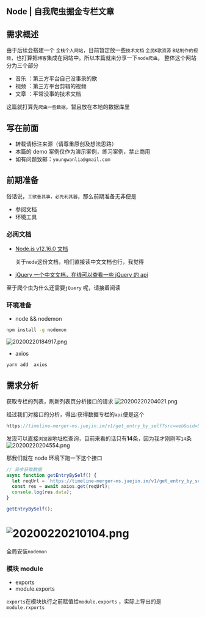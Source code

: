 
## Node | 自我爬虫掘金专栏文章

## 需求概述

由于后续会搭建一个 `全栈个人网站`，目前暂定放一些`技术文档` `全民K歌资源` `B站制作的视频`，也打算把`博客`集成在网站中。所以本篇就来分享一下`node爬虫`。
整体这个网站分为三个部分

- 音乐 ：第三方平台自己没事录的歌
- 视频 ：第三方平台剪辑的视频
- 文章 ：平常没事的技术文档

这篇就打算先`爬虫一些数据`，暂且放在本地的数据库里

## 写在前面

- 转载请标注来源（请尊重原创及想法思路）
- 本篇的 demo 案例仅作为演示案例，练习案例，禁止商用
- 如有问题致邮：`youngwanlia@gmail.com`

## 前期准备

俗话说，`工欲善其事，必先利其器`，那么前期准备无非便是

- 参阅文档
- 环境工具

### 必阅文档

- [Node.js v12.16.0 文档](http://nodejs.cn/api/)

  关于`node`这份文档，咱们直接读中文文档也行，我觉得

- [jQuery 一个中文文档，在线可以查看一些 jQuery 的 api](https://www.jquery123.com/)

至于爬个虫为什么还需要`jQuery` 呢，请接着阅读

### 环境准备

- node && nodemon

```sh
npm install -g nodemon
```

![20200220184917.png](https://raw.githubusercontent.com/yayxs/Pics/master/img/20200220184917.png)

- axios

```sh
yarn add  axios
```

## 需求分析

获取专栏的列表，刷新列表页分析接口的请求
![20200220204021.png](https://raw.githubusercontent.com/yayxs/Pics/master/img/20200220204021.png)

经过我们对接口的分析，得出:获得数据专栏的`api`便是这个

```js
https://timeline-merger-ms.juejin.im/v1/get_entry_by_self?src=web&uid=5cf00b7c6fb9a07eba2c226f&device_id=1580692913721&token=eyJhY2Nlc3NfdG9rZW4iOiJqa3FzYTJaUzB3cTY3VVBoIiwicmVmcmVzaF90b2tlbiI6ImJrcG9LMnAyaUlSUFRvSFUiLCJ0b2tlbl90eXBlIjoibWFjIiwiZXhwaXJlX2luIjoyNTkyMDAwfQ%3D%3D&targetUid=5cf00b7c6fb9a07eba2c226f&type=post&limit=20&order=createdAt
```

发现可以直接`浏览器`地址栏查询，目前来看的话只有**14**条，因为我才刚刚写`14`条
![20200220204554.png](https://raw.githubusercontent.com/yayxs/Pics/master/img/20200220204554.png)

那我们就在 node 环境下跑一下这个接口

```js
// 异步获取数据
async function getEntryBySelf() {
  let reqUrl = `https://timeline-merger-ms.juejin.im/v1/get_entry_by_self?src=web&uid=5cf00b7c6fb9a07eba2c226f&device_id=1580692913721&token=eyJhY2Nlc3NfdG9rZW4iOiJqa3FzYTJaUzB3cTY3VVBoIiwicmVmcmVzaF90b2tlbiI6ImJrcG9LMnAyaUlSUFRvSFUiLCJ0b2tlbl90eXBlIjoibWFjIiwiZXhwaXJlX2luIjoyNTkyMDAwfQ%3D%3D&targetUid=5cf00b7c6fb9a07eba2c226f&type=post&limit=20&order=createdAt`;
  const res = await axios.get(reqUrl);
  console.log(res.data);
}

getEntryBySelf();
```

![20200220210104.png](https://raw.githubusercontent.com/yayxs/Pics/master/img/20200220210104.png)
=======
全局安装`nodemon`

### 模块 module

- exports
- module.exports

`exports`在模块执行之前赋值给`module.exports` ，实际上导出的是`module.rxports`

